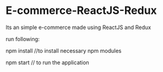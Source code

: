 # E-commerce-ReactJS-Redux
Its an simple e-commerce made using ReactJS and Redux 

run following:

npm install  //to install necessary npm modules


npm start    // to run the application

